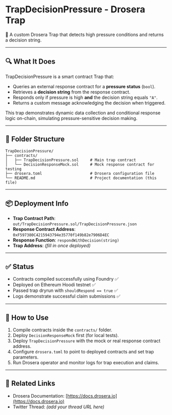 # TrapDecisionPressure - Drosera Trap

🚨 A custom Drosera Trap that detects high pressure conditions and returns a decision string.

---

## 🔍 What It Does

TrapDecisionPressure is a smart contract Trap that:
- Queries an external response contract for a **pressure status** (`bool`).
- Retrieves a **decision string** from the response contract.
- Responds only if pressure is high **and** the decision string equals `"A"`.
- Returns a custom message acknowledging the decision when triggered.

This trap demonstrates dynamic data collection and conditional response logic on-chain, simulating pressure-sensitive decision making.

---

## 📂 Folder Structure

```text
TrapDecisionPressure/
├── contracts/
│   ├── TrapDecisionPressure.sol     # Main trap contract
│   └── DecisionResponseMock.sol     # Mock response contract for testing
├── drosera.toml                     # Drosera configuration file
└── README.md                        # Project documentation (this file)
```
---

## 📦 Deployment Info

- **Trap Contract Path**: `out/TrapDecisionPressure.sol/TrapDecisionPressure.json`  
- **Response Contract Address**: `0xF597380C4215943794e35770f149b82e7906D4EC`  
- **Response Function**: `respondWithDecision(string)`  
- **Trap Address**: *(fill in once deployed)*

---

## ✅ Status

- Contracts compiled successfully using Foundry ✅  
- Deployed on Ethereum Hoodi testnet ✅  
- Passed trap dryrun with `shouldRespond == true` ✅  
- Logs demonstrate successful claim submissions ✅  

---

## 📝 How to Use

1. Compile contracts inside the `contracts/` folder.  
2. Deploy `DecisionResponseMock` first (for local tests).  
3. Deploy `TrapDecisionPressure` with the mock or real response contract address.  
4. Configure `drosera.toml` to point to deployed contracts and set trap parameters.  
5. Run Drosera operator and monitor logs for trap execution and claims.

---

## 🔗 Related Links

- Drosera Documentation: [https://docs.drosera.io](https://docs.drosera.io)  
- Twitter Thread: *(add your thread URL here)*  

